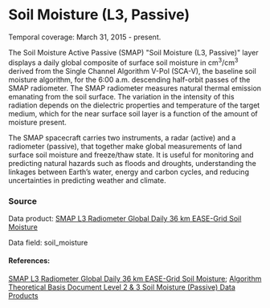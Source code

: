 # Soil Moisture (L3, Passive)
Temporal coverage: March 31, 2015 - present.

The Soil Moisture Active Passive (SMAP) "Soil Moisture (L3, Passive)" layer displays a daily global composite of surface soil moisture in cm<sup>3</sup>/cm<sup>3</sup> derived from the Single Channel Algorithm V-Pol (SCA-V), the baseline soil moisture algorithm, for the 6:00 a.m. descending half-orbit passes of the SMAP radiometer. The SMAP radiometer measures natural thermal emission emanating from the soil surface. The variation in the intensity of this radiation depends on the dielectric properties and temperature of the target medium, which for the near surface soil layer is a function of the amount of moisture present.

The SMAP spacecraft carries two instruments, a radar (active) and a radiometer (passive), that together make global measurements of land surface soil moisture and freeze/thaw state. It is useful for monitoring and predicting natural hazards such as floods and droughts, understanding the linkages between Earth’s water, energy and carbon cycles, and reducing uncertainties in predicting weather and climate.

### Source
Data product: [SMAP L3 Radiometer Global Daily 36 km EASE-Grid Soil Moisture](http://nsidc.org/data/SPL3SMP)

Data field: soil_moisture

#### References:
[SMAP L3 Radiometer Global Daily 36 km EASE-Grid Soil Moisture](http://nsidc.org/data/SPL3SMP); [Algorithm Theoretical Basis Document Level 2 & 3 Soil Moisture (Passive) Data Products](https://nsidc.org/sites/nsidc.org/files/files/L2_SM_P_ATBD_v7_Sep2015-po-en%281%29.pdf)
